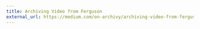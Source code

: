 ```yaml
---
title: Archiving Video from Ferguson
external_url: https://medium.com/on-archivy/archiving-video-from-ferguson-504e95859756
---
```

